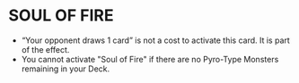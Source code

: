
# SOUL OF FIRE

*   “Your opponent draws 1 card” is not a cost to activate this card. It is part of the effect.
*   You cannot activate "Soul of Fire" if there are no Pyro-Type Monsters remaining in your Deck.

  